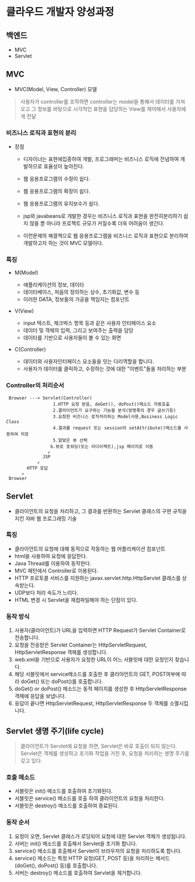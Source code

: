 # 클라우드 개발자 양성과정

## 백엔드
* MVC
* Servlet

## MVC
* MVC(Model, View, Controller) 모델
> 사용자가 controller를 조작하면 controller는 model을 통해서 데이터를 가져오고 그 정보를 바탕으로 시각적인 표현을 담당하는 View를 제어해서 사용자에게 전달

### 비즈니스 로직과 표현의 분리
* 장점
    - 디자이너는 표현에집중하여 개발, 프로그래머는 비즈니스 로직에 전념하여 개발하므로 효율성이 높아진다.
    - 웹 응용프로그램의 수정이 쉽다.
    - 웹 응용프로그램의 확장이 쉽다.
    - 웹 응용프로그램의 유지보수가 쉽다.

    - jsp와 javabeans로 개발한 경우는 비즈니스 로직과 표현을 완전히분리하기 쉽지 않을 뿐 아니라 프로젝트 규모가 커질수록 더욱 어려움이 생긴다.
    - 이런문제의 해결책으로 웹 응용프로그램을 비즈니스 로직과 표현으로 분리하여 개발하고자 하는 것이 MVC 모델이다.

### 특징

* M(Model)
    - 애플리케이션의 정보, 데이타
    - 데이타베이스, 처음의 정의하는 상수, 초기화값, 변수 등
    - 이러한 DATA, 정보들의 가공을 책임지는 컴포넌트

* V(View)
    - input 텍스트, 체크박스 항목 등과 같은 사용자 인터페이스 요소
    - 데이터 및 객체의 입력, 그리고 보여주는 출력을 담당
    - 데이타를 기반으로 사용자들이 볼 수 있는 화면

* C(Controller)
    - 데이터와 사용자인터페이스 요소들을 잇는 다리역할을 합니다. 
    - 사용자가 데이터를 클릭하고, 수정하는 것에 대한 "이벤트"들을 처리하는 부분

### Controller의 처리순서 
```
 Browser ---> Servlet(Controller) 
                  1.HTTP 요청 받음, doGet(), doPost()메소드 자동호출 
                  2.클라이언트가 요구하는 기능을 분석(방명록의 경우 글쓰기등) 
                  3.요청한 비즈니스 로직처리하는 Model사용,Business Logic Class 
                  4.결과를 request 또는 session의 setAttribute()메소드를 사용하여 저장 
                  5.알맞은 뷰 선택 
                 6.뷰로 포워딩(또는 리다이렉트),jsp 페이지로 이동 
                ↙ 
              JSP 
            ↙  
        HTTP 응답   
      ↙ 
 Browser 
```

## Servlet
* 클라이언트의 요청을 처리하고, 그 결과를 반환하는 Servlet 클래스의 구현 규칙을 지킨 자바 웹 프로그래밍 기술

### 특징
* 클라이언트의 요청에 대해 동적으로 작동하는 웹 어플리케이션 컴포넌트
* html을 사용하여 요청에 응답한다.
* Java Thread를 이용하여 동작한다.
* MVC 패턴에서 Controller로 이용된다.
* HTTP 프로토콜 서비스를 지원하는 javax.servlet.http.HttpServlet 클래스를 상속받는다.
* UDP보다 처리 속도가 느리다.
* HTML 변경 시 Servlet을 재컴파일해야 하는 단점이 있다.

### 동작 방식
1. 사용자(클라이언트)가 URL을 입력하면 HTTP Request가 Servlet Container로 전송합니다.
2. 요청을 전송받은 Servlet Container는 HttpServletRequest, HttpServletResponse 객체를 생성합니다.
3. web.xml을 기반으로 사용자가 요청한 URL이 어느 서블릿에 대한 요청인지 찾습니다.
4. 해당 서블릿에서 service메소드를 호출한 후 클리아언트의 GET, POST여부에 따라 doGet() 또는 doPost()를 호출합니다.
5. doGet() or doPost() 메소드는 동적 페이지를 생성한 후 HttpServletResponse객체에 응답을 보냅니다.
6. 응답이 끝나면 HttpServletRequest, HttpServletResponse 두 객체를 소멸시킵니다.

## Servlet 생명 주기(life cycle)
> 클라이언트가 Servlet에 요청을 하면, Servlet은 바로 호출이 되지 않는다. Servlet은 객체를 생성하고 초기화 작업을 거친 후, 요청을 처리하는 생명 주기를 갖고 있다.

### 호출 메소드
*  서블릿은 init() 메소드를 호출하여 초기화된다.
*  서블릿은 service() 메소드를 호출 하여 클라이언트의 요청을 처리한다.
*  서블릿은 destroy() 메소드를 호출하여 종료된다.

### 동작 순서

1. 요청이 오면, Servlet 클래스가 로딩되어 요청에 대한 Servlet 객체가 생성됩니다.
2. 서버는 init() 메소드를 호출해서 Servlet을  초기화 합니다.
3. service() 메소드를 호출해서 Servlet이 브라우저의 요청을 처리하도록 합니다.
4. service() 메소드는 특정 HTTP 요청(GET, POST 등)을 처리하는 메서드 (doGet(), doPost() 등)를 호출합니다.
5. 서버는 destroy() 메소드를 호출하여 Servlet을 제거합니다.